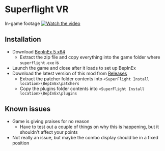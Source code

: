 # Superflight VR

In-game footage 
[![Watch the video](https://img.youtube.com/vi/JoXg7KIXv9k/maxresdefault.jpg)](https://www.youtube.com/watch?v=JoXg7KIXv9k)

## Installation

* Download [BepInEx 5 x64](https://github.com/BepInEx/BepInEx/releases/tag/v5.4.22)
  * Extract the zip file and copy everything into the game folder where ``superflight.exe`` is
* Launch the game and close after it loads to set up BepInEx
* Download the latest version of this mod from [Releases](https://github.com/doofy-dev/superflight_vr/releases)
  * Extract the patcher folder contents into ``<SuperFlight Install location>\BepInEx\patchers``
  * Copy the plugins folder contents into ``<SuperFlight Install location>\BepInEx\plugins``

## Known issues
* Game is giving praises for no reason
  * Have to test out a couple of things on why this is happening, but it shouldn't affect your points
* Not really an issue, but maybe the combo display should be in a fixed position
